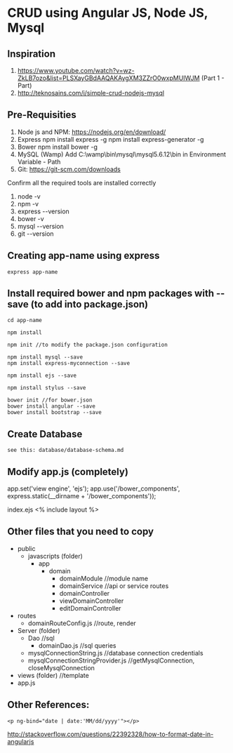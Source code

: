 # CRUD using Angular JS, Node JS, Mysql

## Inspiration
1. https://www.youtube.com/watch?v=wz-ZkLB7ozo&list=PLSXayGBdAAQAKAygXM3ZZrO0wxpMUIWJM (Part 1 - Part)
2. http://teknosains.com/i/simple-crud-nodejs-mysql

## Pre-Requisities
1. Node js and NPM: https://nodejs.org/en/download/
2. Express
	npm install express -g
	npm install express-generator -g
3. Bower
	npm install bower -g
4. MySQL (Wamp)
	Add C:\wamp\bin\mysql\mysql5.6.12\bin in Environment Variable - Path
5. Git: https://git-scm.com/downloads

Confirm all the required tools are installed correctly
1. node -v
2. npm -v
3. express --version
4. bower -v
5. mysql --version
6. git --version

## Creating app-name using express
	express app-name

## Install required bower and npm packages with --save (to add into package.json)
	cd app-name

	npm install

	npm init //to modify the package.json configuration

	npm install mysql --save
	npm install express-myconnection --save

	npm install ejs --save

	npm install stylus --save

	bower init //for bower.json	
	bower install angular --save
	bower install bootstrap --save

## Create Database
	see this: database/database-schema.md

## Modify app.js (completely)
app.set('view engine', 'ejs');
app.use('/bower_components', express.static(__dirname + '/bower_components'));

index.ejs
<% include layout %>

## Other files that you need to copy
- public
	- javascripts (folder)
		- app
			- domain
				- domainModule //module name
				- domainService //api or service routes
				- domainController
				- viewDomainController
				- editDomainController
- routes
	- domainRouteConfig.js //route, render
- Server (folder)
	- Dao //sql
		- domainDao.js //sql queries
	- mysqlConnectionString.js //database connection credentials
	- mysqlConnectionStringProvider.js //getMysqlConnection, closeMysqlConnection
- views (folder) //template
- app.js

## Other References:
	<p ng-bind="date | date:'MM/dd/yyyy'"></p>
http://stackoverflow.com/questions/22392328/how-to-format-date-in-angularjs
